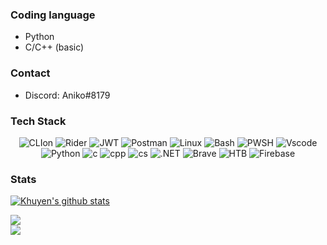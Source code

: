 ### Coding language
- Python
- C/C++ (basic)

### Contact
- Discord: Aniko#8179

### Tech Stack

<div align=center>
  
  ![CLIon](https://img.shields.io/badge/CLion-000000?style=for-the-badge&logo=clion&logoColor=white)
  ![Rider](https://img.shields.io/badge/Rider-000000?style=for-the-badge&logo=Rider&logoColor=white)
  ![JWT](https://img.shields.io/badge/JWT-000000?style=for-the-badge&logo=JSON%20web%20tokens&logoColor=white)
  ![Postman](https://img.shields.io/badge/Postman-FF6C37?style=for-the-badge&logo=Postman&logoColor=white)
  ![Linux](https://img.shields.io/badge/Linux-FCC624?style=for-the-badge&logo=linux&logoColor=black)
  ![Bash](https://img.shields.io/badge/GNU%20Bash-4EAA25?style=for-the-badge&logo=GNU%20Bash&logoColor=white)
  ![PWSH](https://img.shields.io/badge/powershell-5391FE?style=for-the-badge&logo=powershell&logoColor=white)
  ![Vscode](https://img.shields.io/badge/VSCode-0078D4?style=for-the-badge&logo=visual%20studio%20code&logoColor=white)
  ![Python](https://img.shields.io/badge/Python-FFD43B?style=for-the-badge&logo=python&logoColor=blue)
  ![c](https://img.shields.io/badge/C-00599C?style=for-the-badge&logo=c&logoColor=white)
  ![cpp](https://img.shields.io/badge/C%2B%2B-00599C?style=for-the-badge&logo=c%2B%2B&logoColor=white)
  ![cs](https://img.shields.io/badge/C%23-239120?style=for-the-badge&logo=c-sharp&logoColor=white)
  ![.NET](https://img.shields.io/badge/.NET-512BD4?style=for-the-badge&logo=dotnet&logoColor=white)
  ![Brave](https://img.shields.io/badge/Brave-FF1B2D?style=for-the-badge&logo=Brave&logoColor=white)
  ![HTB](https://img.shields.io/badge/HackTheBox-111927?style=for-the-badge&logo=Hack%20The%20Box&logoColor=9FEF00)
  ![Firebase](https://img.shields.io/badge/firebase-ffca28?style=for-the-badge&logo=firebase&logoColor=black)
  
</div>

### Stats

<div>

  [![Khuyen's github stats](https://github-readme-stats.vercel.app/api?username=aniko33&count_private=false&show_icons=true&theme=dark&hide_rank=false)](https://github.com/anuraghazra/github-readme-stats)
  
  ![](https://github-readme-streak-stats.herokuapp.com/?user=Py-Moon&theme=dark&hide_border=false)<br/>
  ![](https://github-readme-stats.vercel.app/api/top-langs/?username=aniko33&theme=dark&hide_border=false&include_all_commits=true&count_private=true&layout=compact)
</div>
